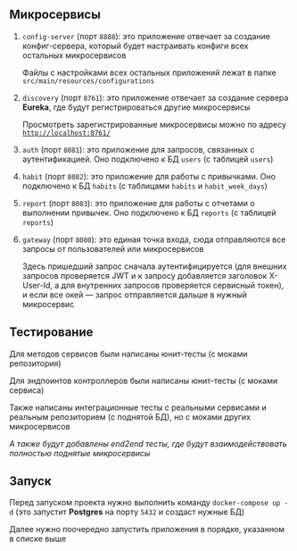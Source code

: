 ## Микросервисы

1. `config-server` (порт `8888`): это приложение отвечает за создание конфиг-сервера, который будет настраивать конфиги всех остальных микросервисов

   Файлы с настройками всех остальных приложений лежат в папке `src/main/resources/configurations`

2. `discovery` (порт `8761`): это приложение отвечает за создание сервера **Eureka**, где будут регистрироваться другие микросервисы

   Просмотреть зарегистрированные микросервисы можно по адресу [`http://localhost:8761/`](http://localhost:8761/)

3. `auth` (порт `8081`): это приложение для запросов, связанных с аутентификацией. Оно подключено к БД `users` (с таблицей `users`)

4. `habit` (порт `8082`): это приложение для работы с привычками. Оно подключено к БД `habits` (с таблицами `habits` и `habit_week_days`)

5. `report` (порт `8083`): это приложение для работы с отчетами о выполнении привычек. Оно подключено к БД `reports` (с таблицей `reports`)

6. `gateway` (порт `8080`): это единая точка входа, сюда отправляются все запросы от пользователей или микросервисов

   Здесь пришедший запрос сначала аутентифицируется (для внешних запросов проверяется JWT и к запросу добавляется заголовок X-User-Id, а для внутренних запросов проверяется сервисный токен), и если все окей — запрос отправляется дальше в нужный микросервис

## Тестирование

Для методов сервисов были написаны юнит-тесты (с моками репозитория)

Для эндпоинтов контроллеров были написаны юнит-тесты (с моками сервиса)

Также написаны интеграционные тесты с реальными сервисами и реальным репозиторием (с поднятой БД), но с моками других микросервисов

_А также будут добавлены end2end тесты, где будут взаимодействовать полностью поднятые микросервисы_

## Запуск

Перед запуском проекта нужно выполнить команду `docker-compose up -d` (это запустит **Postgres** на порту `5432` и создаст нужные БД)

Далее нужно поочередно запустить приложения в порядке, указанном в списке выше
